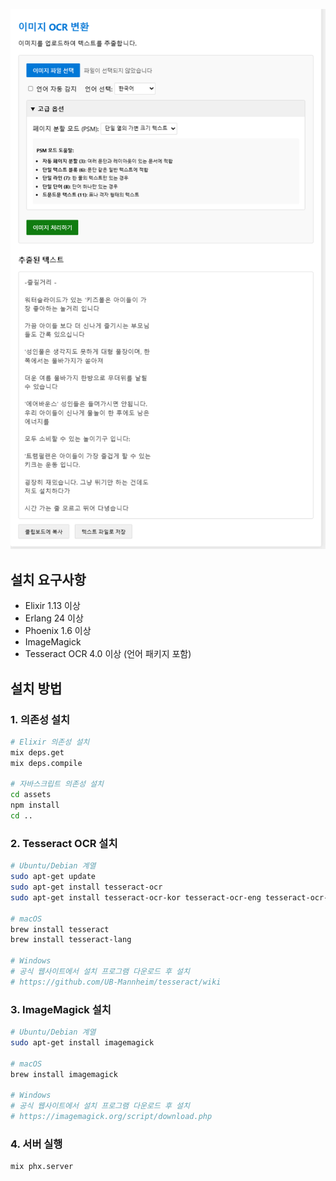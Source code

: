 ![스크린샷](screenshots.png)

## 설치 요구사항

- Elixir 1.13 이상
- Erlang 24 이상
- Phoenix 1.6 이상
- ImageMagick
- Tesseract OCR 4.0 이상 (언어 패키지 포함)

## 설치 방법

### 1. 의존성 설치

```bash
# Elixir 의존성 설치
mix deps.get
mix deps.compile

# 자바스크립트 의존성 설치
cd assets
npm install
cd ..
```

### 2. Tesseract OCR 설치

```bash
# Ubuntu/Debian 계열
sudo apt-get update
sudo apt-get install tesseract-ocr
sudo apt-get install tesseract-ocr-kor tesseract-ocr-eng tesseract-ocr-jpn tesseract-ocr-chi-sim

# macOS
brew install tesseract
brew install tesseract-lang

# Windows
# 공식 웹사이트에서 설치 프로그램 다운로드 후 설치
# https://github.com/UB-Mannheim/tesseract/wiki
```

### 3. ImageMagick 설치

```bash
# Ubuntu/Debian 계열
sudo apt-get install imagemagick

# macOS
brew install imagemagick

# Windows
# 공식 웹사이트에서 설치 프로그램 다운로드 후 설치
# https://imagemagick.org/script/download.php
```

### 4. 서버 실행

```bash
mix phx.server
```